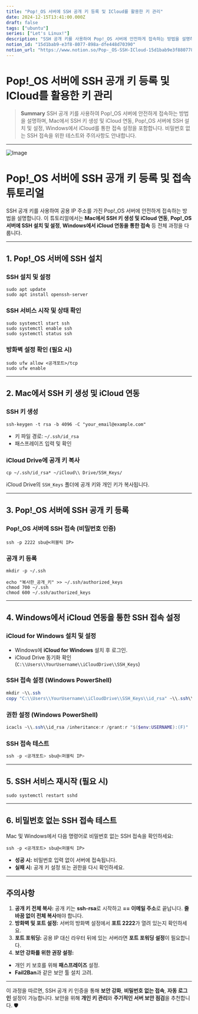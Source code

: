 ```yaml
---
title: "Pop!_OS 서버에 SSH 공개 키 등록 및 ICloud를 활용한 키 관리"
date: 2024-12-15T13:41:00.000Z
draft: false
tags: ["ubuntu"]
series: ["Let's Linux!"]
description: "SSH 공개 키를 사용하여 Pop!_OS 서버에 안전하게 접속하는 방법을 설명하며, Mac에서 SSH 키 생성 및 iCloud 연동, Pop!_OS 서버에 SSH 설치 및 설정, Windows에서 iCloud를 통한 접속 설정을 포함합니다. 비밀번호 없는 SSH 접속을 위한 테스트와 주의사항도 안내합니다."
notion_id: "15d1bab9-e3f8-8077-898a-dfe448d70390"
notion_url: "https://www.notion.so/Pop-_OS-SSH-ICloud-15d1bab9e3f88077898adfe448d70390"
---
```


# Pop!_OS 서버에 SSH 공개 키 등록 및 ICloud를 활용한 키 관리

> **Summary**
> SSH 공개 키를 사용하여 Pop!_OS 서버에 안전하게 접속하는 방법을 설명하며, Mac에서 SSH 키 생성 및 iCloud 연동, Pop!_OS 서버에 SSH 설치 및 설정, Windows에서 iCloud를 통한 접속 설정을 포함합니다. 비밀번호 없는 SSH 접속을 위한 테스트와 주의사항도 안내합니다.

---

![Image](https://prod-files-secure.s3.us-west-2.amazonaws.com/09ccd4d5-876c-4bba-bbdf-cc77a0a11257/86c4df21-9be3-4c42-b886-904e996cf715/image.png?X-Amz-Algorithm=AWS4-HMAC-SHA256&X-Amz-Content-Sha256=UNSIGNED-PAYLOAD&X-Amz-Credential=ASIAZI2LB466YVOBBQYK%2F20250724%2Fus-west-2%2Fs3%2Faws4_request&X-Amz-Date=20250724T101715Z&X-Amz-Expires=3600&X-Amz-Security-Token=IQoJb3JpZ2luX2VjEAIaCXVzLXdlc3QtMiJHMEUCICM5a0XFArUB4pNiKgsQfogLoDFl4%2F0XCNgez9RPgL1CAiEAi7qtjiIlIHHD50a8HlpA%2BUYbo%2BR8a68zoxEbhsQ3mGoq%2FwMIKhAAGgw2Mzc0MjMxODM4MDUiDO%2FmCQ970IlM5Y7p7yrcA1A%2FOvEd%2FjcQl1S66BOAJyYNNEzxePk7Ea1pH3%2FZ1dFGdRQXpmE5acFMStUrifnn5mVRjMYUA2JKyh3TsisBdAig5TlYg8svjtHcO2hA0fmSzBKVr%2FlCEdJO2ghomQc6pi5zHgpAi%2BZV9a%2BGqZ2BujPDXmHaeLoLaldA%2FXo8IQDO4fl4Suio8boQubd%2Bge%2BNusZ4XBYTos0bJLnRTpbw8LpMLECzDqI6LB8wHUXjK1UC4ISi1oMKVylFKR5t0Hd5CEEcy%2F1SlUIQw%2FWWmgFqLEBkFDUsbvsmN6NCoxkQgdHoQaAhMX6NxVWxnvCHyiF54nvl1woTayWsSOASvc6gtrI%2Fw7KuuNiIYp9%2F98yVvGVqofsBwmR0mVabaQ%2BuJym8e957I23k%2BkpVzlyjqJlrJkhdbC3Q8DgMjHwpWRAPTEOqBDveWM3rgAALdqA%2FFczvAMysRaty5snyww%2FokWPP8%2BIAa8GyBtOZeSlaLsZF29SkhT%2FKubecVwXX%2FPrHSZB7QsZM3B9RXiBIjj5Dr9yEuk7dG82Ktmo22XSoNLCK7q9pv8gXoJsmYOUizq%2BqwzQQkGc41XUY79unViuuY8MQ0%2BP6XwEiE78G1HTC8Ad3PcvwrsFmXV%2BSsbxB0vl%2FMJ%2F2h8QGOqUBMEtJ24vb5y%2FowfX3yKc8UInQwWwJMs96LA%2BJHTSZyGUJvzMigtEVrBPWK79PqYO6oRNADW3xeVRe%2FtezLIVLHG66OOhSvv2ZCbTj1tVJOsXYWFjVuSRJro9nQXRK61onWINyAbiupLwi1wt14vBySdjDjNSppFdwkZlGHMVV32tPtxbyEp%2Bd5cdmYazBNHbIBMSymtYapORxWByEy6%2B9fbrL4QE4&X-Amz-Signature=c27e83806fed45d0aa45fa88573e6ab1a1997382b80438499c03d5b62abc0157&X-Amz-SignedHeaders=host&x-amz-checksum-mode=ENABLED&x-id=GetObject)

# Pop!\_OS 서버에 SSH 공개 키 등록 및 접속 튜토리얼

SSH 공개 키를 사용하여 공용 IP 주소를 가진 Pop!\_OS 서버에 안전하게 접속하는 방법을 설명합니다. 이 튜토리얼에서는 **Mac에서 SSH 키 생성 및 iCloud 연동**, **Pop!\_OS 서버에 SSH 설치 및 설정**, **Windows에서 iCloud 연동을 통한 접속** 등 전체 과정을 다룹니다.

---

## **1. Pop!\_OS 서버에 SSH 설치**

### **SSH 설치 및 설정**

```shell
sudo apt update
sudo apt install openssh-server

```

### **SSH 서비스 시작 및 상태 확인**

```shell
sudo systemctl start ssh
sudo systemctl enable ssh
sudo systemctl status ssh

```

### **방화벽 설정 확인 (필요 시)**

```shell
sudo ufw allow <공개포트>/tcp
sudo ufw enable

```

---

## **2. Mac에서 SSH 키 생성 및 iCloud 연동**

### **SSH 키 생성**

```shell
ssh-keygen -t rsa -b 4096 -C "your_email@example.com"

```

- 키 파일 경로: `~/.ssh/id_rsa`
- 패스프레이즈 입력 및 확인
### **iCloud Drive에 공개 키 복사**

```shell
cp ~/.ssh/id_rsa* ~/iCloud\\ Drive/SSH_Keys/

```

iCloud Drive의 `SSH_Keys` 폴더에 공개 키와 개인 키가 복사됩니다.

---

## **3. Pop!\_OS 서버에 SSH 공개 키 등록**

### **Pop!\_OS 서버에 SSH 접속 (비밀번호 인증)**

```shell
ssh -p 2222 sbu@<퍼블릭 IP>

```

### **공개 키 등록**

```shell
mkdir -p ~/.ssh

```

```shell
echo "복사한_공개_키" >> ~/.ssh/authorized_keys
chmod 700 ~/.ssh
chmod 600 ~/.ssh/authorized_keys

```

---

## **4. Windows에서 iCloud 연동을 통한 SSH 접속 설정**

### **iCloud for Windows 설치 및 설정**

- Windows에 **iCloud for Windows** 설치 후 로그인.
- iCloud Drive 동기화 확인 (`C:\\Users\\YourUsername\\iCloudDrive\\SSH_Keys`)
### **SSH 접속 설정 (Windows PowerShell)**

```powershell
mkdir ~\\.ssh
copy "C:\\Users\\YourUsername\\iCloudDrive\\SSH_Keys\\id_rsa" ~\\.ssh\\

```

### **권한 설정 (Windows PowerShell)**

```powershell
icacls ~\\.ssh\\id_rsa /inheritance:r /grant:r "$($env:USERNAME):(F)"

```

### **SSH 접속 테스트**

```powershell
ssh -p <공개포트> sbu@<퍼블릭 IP>

```

---

## **5. SSH 서비스 재시작 (필요 시)**

```shell
sudo systemctl restart sshd

```

---

## **6. 비밀번호 없는 SSH 접속 테스트**

Mac 및 Windows에서 다음 명령어로 비밀번호 없는 SSH 접속을 확인하세요:

```shell
ssh -p <공개포트> sbu@<퍼블릭 IP>

```

- **성공 시:** 비밀번호 입력 없이 서버에 접속됩니다.
- **실패 시:** 공개 키 설정 또는 권한을 다시 확인하세요.
---

## **주의사항**

1. **공개 키 전체 복사:** 공개 키는 **ssh-rsa**로 시작하고 **== 이메일 주소**로 끝납니다. **줄바꿈 없이 전체 복사**해야 합니다.
1. **방화벽 및 포트 설정:** 서버의 방화벽 설정에서 **포트 2222**가 열려 있는지 확인하세요.
1. **포트 포워딩:** 공용 IP 대신 라우터 뒤에 있는 서버라면 **포트 포워딩 설정**이 필요합니다.
1. **보안 강화를 위한 권장 설정:**
  - 개인 키 보호를 위해 **패스프레이즈** 설정.
  - **Fail2Ban**과 같은 보안 툴 설치 고려.
---

이 과정을 따르면, SSH 공개 키 인증을 통해 **보안 강화**, **비밀번호 없는 접속**, **자동 로그인** 설정이 가능합니다. 보안을 위해 **개인 키 관리**와 **주기적인 서버 보안 점검**을 추천합니다. 🛡️

